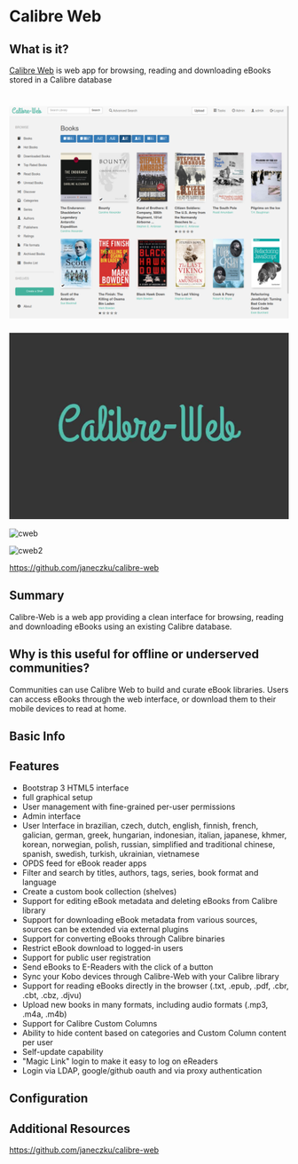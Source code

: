 # Calibre Web

## What is it?
[Calibre Web](https://github.com/janeczku/calibre-web) is web app for browsing, reading and downloading eBooks stored in a Calibre database

![page](calibre_web-app.png)
=======

![Alt text](cw.png)

![cweb](https://github.com/janeczku/calibre-web/wiki/images/main_screen.png)

![cweb2](https://miro.medium.com/max/1200/0*nwMYcQ8JppH9chXU.png) 

https://github.com/janeczku/calibre-web

## Summary

Calibre-Web is a web app providing a clean interface for browsing, reading and downloading eBooks using an existing Calibre database.

## Why is this useful for offline or underserved communities?

Communities can use Calibre Web to build and curate eBook libraries. Users can access eBooks through the web interface, or download them to their mobile devices to read at home.

## Basic Info


## Features

- Bootstrap 3 HTML5 interface
- full graphical setup
- User management with fine-grained per-user permissions
- Admin interface
- User Interface in brazilian, czech, dutch, english, finnish, french, galician, german, greek, hungarian, indonesian, italian, japanese, khmer, korean, norwegian, polish, russian, simplified and traditional chinese, spanish, swedish, turkish, ukrainian, vietnamese
- OPDS feed for eBook reader apps 
- Filter and search by titles, authors, tags, series, book format and language
- Create a custom book collection (shelves)
- Support for editing eBook metadata and deleting eBooks from Calibre library
- Support for downloading eBook metadata from various sources, sources can be extended via external plugins
- Support for converting eBooks through Calibre binaries
- Restrict eBook download to logged-in users
- Support for public user registration
- Send eBooks to E-Readers with the click of a button
- Sync your Kobo devices through Calibre-Web with your Calibre library
- Support for reading eBooks directly in the browser (.txt, .epub, .pdf, .cbr, .cbt, .cbz, .djvu)
- Upload new books in many formats, including audio formats (.mp3, .m4a, .m4b)
- Support for Calibre Custom Columns
- Ability to hide content based on categories and Custom Column content per user
- Self-update capability
- "Magic Link" login to make it easy to log on eReaders
- Login via LDAP, google/github oauth and via proxy authentication

## Configuration



## Additional Resources

https://github.com/janeczku/calibre-web

